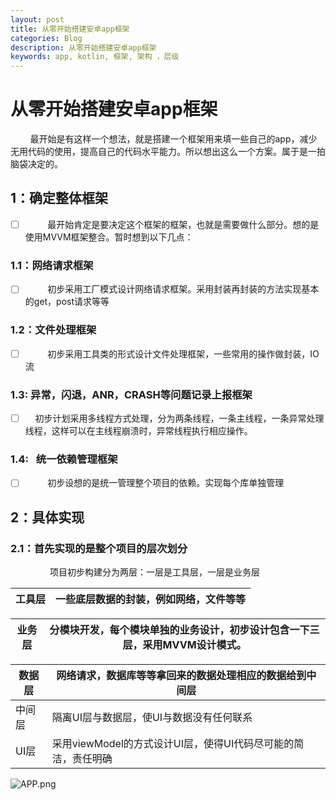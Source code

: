```yaml
---
layout: post
title: 从零开始搭建安卓app框架
categories: Blog
description: 从零开始搭建安卓app框架
keywords: app, kotlin, 框架, 架构 ，层级
---
```


# 从零开始搭建安卓app框架

        最开始是有这样一个想法，就是搭建一个框架用来填一些自己的app，减少无用代码的使用，提高自己的代码水平能力。所以想出这么一个方案。属于是一拍脑袋决定的。

## 1：确定整体框架

- [ ]          最开始肯定是要决定这个框架的框架，也就是需要做什么部分。想的是使用MVVM框架整合。暂时想到以下几点：

### 1.1：网络请求框架

- [ ]          初步采用工厂模式设计网络请求框架。采用封装再封装的方法实现基本的get，post请求等等

### 1.2：文件处理框架

- [ ]          初步采用工具类的形式设计文件处理框架，一些常用的操作做封装，IO流

### 1.3:   异常，闪退，ANR，CRASH等问题记录上报框架

- [ ]          初步计划采用多线程方式处理，分为两条线程，一条主线程，一条异常处理线程，这样可以在主线程崩溃时，异常线程执行相应操作。

### 1.4:   统一依赖管理框架

- [ ]          初步设想的是统一管理整个项目的依赖。实现每个库单独管理

## 2：具体实现

### 2.1：首先实现的是整个项目的层次划分

                项目初步构建分为两层：一层是工具层，一层是业务层

| 工具层 | 一些底层数据的封装，例如网络，文件等等 |
| --- | ------------------- |

| 业务层 | 分模块开发，每个模块单独的业务设计，初步设计包含一下三层，采用MVVM设计模式。 |
| --- | ---------------------------------------- |

| 数据层 | 网络请求，数据库等等拿回来的数据处理相应的数据给到中间层          |
| --- | ------------------------------------- |
| 中间层 | 隔离UI层与数据层，使UI与数据没有任何联系                |
| UI层 | 采用viewModel的方式设计UI层，使得UI代码尽可能的简洁，责任明确 |



![APP.png](https://qaq-qvq.github.io/images/2022-1-25-从零开始搭建安卓app框架/APP.png)




